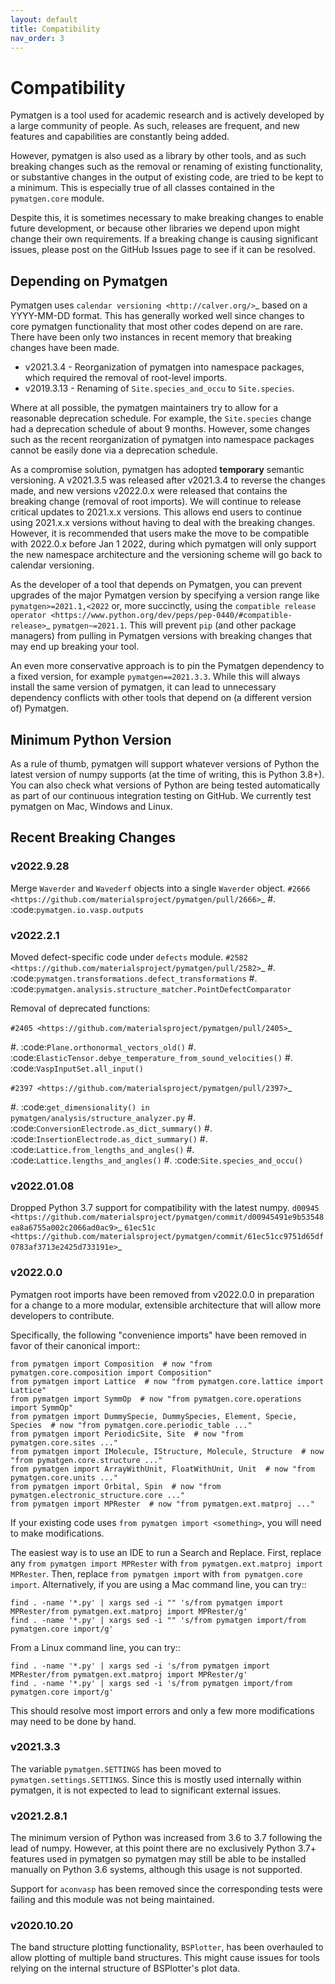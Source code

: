 ```yaml
---
layout: default
title: Compatibility
nav_order: 3
---
```

# Compatibility

Pymatgen is a tool used for academic research and is actively developed by
a large community of people. As such, releases are frequent, and new features
and capabilities are constantly being added.

However, pymatgen is also used as a library by other tools, and as such breaking
changes such as the removal or renaming of existing functionality, or substantive
changes in the output of existing code, are tried to be kept to a minimum. This is
especially true of all classes contained in the `pymatgen.core` module.

Despite this, it is sometimes necessary to make breaking changes to enable
future development, or because other libraries we depend upon might change
their own requirements. If a breaking change is causing significant issues,
please post on the GitHub Issues page to see if it can be resolved.

## Depending on Pymatgen

Pymatgen uses `calendar versioning <http://calver.org/>`_ based on a YYYY-MM-DD format.
This has generally worked well since changes to core pymatgen functionality that most
other codes depend on are rare. There have been only two instances in recent memory that
breaking changes have been made.

* v2021.3.4 - Reorganization of pymatgen into namespace packages, which required the removal
  of root-level imports.
* v2019.3.13 - Renaming of `Site.species_and_occu` to `Site.species`.

Where at all possible, the pymatgen maintainers try to allow for a reasonable deprecation
schedule. For example, the `Site.species` change had a deprecation schedule of about 9 months.
However, some changes such as the recent reorganization of pymatgen into namespace packages
cannot be easily done via a deprecation schedule.

As a compromise solution, pymatgen has adopted **temporary** semantic versioning. A v2021.3.5
was released after v2021.3.4 to reverse the changes made, and new versions v2022.0.x were
released that contains the breaking change (removal of root imports). We will continue to release
critical updates to 2021.x.x versions. This allows end users to continue using 2021.x.x versions
without having to deal with the breaking changes. However, it is recommended that users make the
move to be compatible with 2022.0.x before Jan 1 2022, during which pymatgen will only support the
new namespace architecture and the versioning scheme will go back to calendar versioning.

As the developer of a tool that depends on Pymatgen, you can prevent upgrades of the major
Pymatgen version by specifying a version range like `pymatgen>=2021.1,<2022` or, more
succinctly, using the
`compatible release operator <https://www.python.org/dev/peps/pep-0440/#compatible-release>`_
`pymatgen~=2021.1`. This will prevent `pip` (and other package managers) from
pulling in Pymatgen versions with breaking changes that may end up breaking
your tool.

An even more conservative approach is to pin the Pymatgen dependency to a fixed version, for
example `pymatgen==2021.3.3`. While this will always install the same version of pymatgen,
it can lead to unnecessary dependency conflicts with other tools that depend on (a different
version of) Pymatgen.

## Minimum Python Version

As a rule of thumb, pymatgen will support whatever versions of Python the latest
version of numpy supports (at the time of writing, this is Python 3.8+). You can
also check what versions of Python are being tested automatically as part of our
continuous integration testing on GitHub. We currently test pymatgen on Mac,
Windows and Linux.

## Recent Breaking Changes

### v2022.9.28

Merge `Waverder` and `Wavederf` objects into a single `Waverder` object.
`#2666 <https://github.com/materialsproject/pymatgen/pull/2666>`_
#. :code:`pymatgen.io.vasp.outputs` 

### v2022.2.1

Moved defect-specific code under `defects` module.
`#2582 <https://github.com/materialsproject/pymatgen/pull/2582>`_
#. :code:`pymatgen.transformations.defect_transformations`
#. :code:`pymatgen.analysis.structure_matcher.PointDefectComparator`

Removal of deprecated functions:

`#2405 <https://github.com/materialsproject/pymatgen/pull/2405>`_

#. :code:`Plane.orthonormal_vectors_old()`
#. :code:`ElasticTensor.debye_temperature_from_sound_velocities()`
#. :code:`VaspInputSet.all_input()`

`#2397 <https://github.com/materialsproject/pymatgen/pull/2397>`_

#. :code:`get_dimensionality() in pymatgen/analysis/structure_analyzer.py`
#. :code:`ConversionElectrode.as_dict_summary()`
#. :code:`InsertionElectrode.as_dict_summary()`
#. :code:`Lattice.from_lengths_and_angles()`
#. :code:`Lattice.lengths_and_angles()`
#. :code:`Site.species_and_occu()`

### v2022.01.08

Dropped Python 3.7 support for compatibility with the latest numpy. `d00945 <https://github.com/materialsproject/pymatgen/commit/d00945491e9b53548ea8a6755a002c2066ad0ac9>`_ `61ec51c <https://github.com/materialsproject/pymatgen/commit/61ec51cc9751d65df0783af3713e2425d733191e>`_

### v2022.0.0

Pymatgen root imports have been removed from v2022.0.0 in preparation for a change to a more modular, extensible
architecture that will allow more developers to contribute.

Specifically, the following "convenience imports" have been removed in favor of
their canonical import::

    from pymatgen import Composition  # now "from pymatgen.core.composition import Composition"
    from pymatgen import Lattice  # now "from pymatgen.core.lattice import Lattice"
    from pymatgen import SymmOp  # now "from pymatgen.core.operations import SymmOp"
    from pymatgen import DummySpecie, DummySpecies, Element, Specie, Species  # now "from pymatgen.core.periodic_table ..."
    from pymatgen import PeriodicSite, Site  # now "from pymatgen.core.sites ..."
    from pymatgen import IMolecule, IStructure, Molecule, Structure  # now "from pymatgen.core.structure ..."
    from pymatgen import ArrayWithUnit, FloatWithUnit, Unit  # now "from pymatgen.core.units ..."
    from pymatgen import Orbital, Spin  # now "from pymatgen.electronic_structure.core ..."
    from pymatgen import MPRester  # now "from pymatgen.ext.matproj ..."

If your existing code uses `from pymatgen import <something>`, you will need to make
modifications.

The easiest way is to use an IDE to run a Search and Replace.
First, replace any `from pymatgen import MPRester` with
`from pymatgen.ext.matproj import MPRester`. Then, replace
`from pymatgen import` with `from pymatgen.core import`. Alternatively, if you
are using a Mac command line, you can try::

    find . -name '*.py' | xargs sed -i "" 's/from pymatgen import MPRester/from pymatgen.ext.matproj import MPRester/g'
    find . -name '*.py' | xargs sed -i "" 's/from pymatgen import/from pymatgen.core import/g'

From a Linux command line, you can try::

    find . -name '*.py' | xargs sed -i 's/from pymatgen import MPRester/from pymatgen.ext.matproj import MPRester/g'
    find . -name '*.py' | xargs sed -i 's/from pymatgen import/from pymatgen.core import/g'

This should resolve most import errors and only a few more modifications may
need to be done by hand.

### v2021.3.3

The variable `pymatgen.SETTINGS` has been moved to `pymatgen.settings.SETTINGS`. Since this is
mostly used internally within pymatgen, it is not expected to lead to significant external issues.

### v2021.2.8.1

The minimum version of Python was increased from 3.6 to 3.7 following the lead of numpy. However,
at this point there are no exclusively Python 3.7+ features used in pymatgen so pymatgen may still
be able to be installed manually on Python 3.6 systems, although this usage is not supported.

Support for `aconvasp` has been removed since the corresponding tests were failing and this module
was not being maintained.

### v2020.10.20

The band structure plotting functionality, `BSPlotter`, has been overhauled to allow plotting of
multiple band structures. This might cause issues for tools relying on the internal structure
of BSPlotter's plot data.
